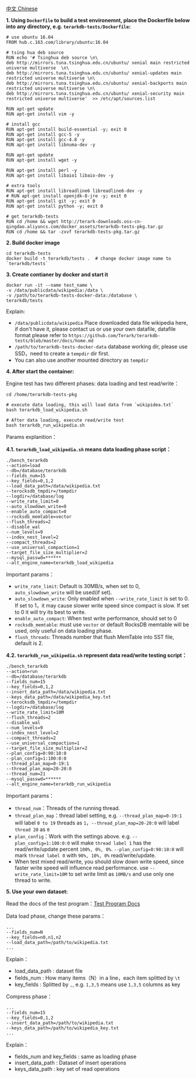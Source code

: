 [中文 Chinese](使用-Dockerfile-进行存储引擎测试.html)

**1. Using `Dockerfile` to build a test environemnt, place the Dockerfile below into any directory, e.g. `terarkdb-tests/Dockerfile`:**

```
# use ubuntu 16.04
FROM hub.c.163.com/library/ubuntu:16.04

# tsing hua deb source
RUN echo '# Tsinghua deb source \n\
deb http://mirrors.tuna.tsinghua.edu.cn/ubuntu/ xenial main restricted universe multiverse  \n\
deb http://mirrors.tuna.tsinghua.edu.cn/ubuntu/ xenial-updates main restricted universe multiverse \n\
deb http://mirrors.tuna.tsinghua.edu.cn/ubuntu/ xenial-backports main restricted universe multiverse \n\
deb http://mirrors.tuna.tsinghua.edu.cn/ubuntu/ xenial-security main restricted universe multiverse'  >> /etc/apt/sources.list

RUN apt-get update
RUN apt-get install vim -y

# install gcc
RUN apt-get install build-essential -y; exit 0
RUN apt-get install gcc-5 -y
RUN apt-get install gcc-4.8 -y
RUN apt-get install libnuma-dev -y

RUN apt-get update
RUN apt-get install wget -y

RUN apt-get install perl -y
RUN apt-get install libaio1 libaio-dev -y

# extra tools
RUN apt-get install libreadline6 libreadline6-dev -y
# RUN apt-get install openjdk-8-jre -y; exit 0
RUN apt-get install git -y; exit 0
RUN apt-get install python -y; exit 0

# get terarkdb-tests
RUN cd /home && wget http://terark-downloads.oss-cn-qingdao.aliyuncs.com/docker_assets/terarkdb-tests-pkg.tar.gz
RUN cd /home && tar -zxvf terarkdb-tests-pkg.tar.gz
```

**2. Build docker image**

```
cd terarkdb-tests
docker build -t terarkdb/tests .  # change docker image name to `terarkdb/tests`
```

**3. Create contianer by docker and start it**

```
docker run -it --name test_name \
-v /data/publicdata/wikipedia:/data \
-v /path/to/terarkdb-tests-docker-data:/database \
terarkdb/tests
```

Explain:
- `/data/publicdata/wikipedia` Place downloaded data file wikipedia here, if don't have it, please contact us or use your own datafile, datafile format please refer to `https://github.com/Terark/terarkdb-tests/blob/master/docs/home.md`
- `/path/to/terarkdb-tests-docker-data` database working dir, please use SSD，need to create a `tempdir` dir first.
- You can also use another mounted directory as `tempdir`

**4. After start the container:**

Engine test has two different phases: data loading and test read/write：

```
cd /home/terarkdb-tests-pkg

# execute data loading, this will load data from `wikipidea.txt`
bash terarkdb_load_wikipedia.sh

# After data loading, execute read/write test
bash terarkdb_run_wikipedia.sh
```

Params explanition：

**4.1. `terarkdb_load_wikipedia.sh` means data loading phase script：**

```
./bench_terarkdb
--action=load
--db=/database/terarkdb
--fields_num=15
--key_fields=0,1,2
--load_data_path=/data/wikipedia.txt
--terocksdb_tmpdir=/tempdir
--logdir=/database/log
--write_rate_limit=0
--auto_slowdown_write=0
--enable_auto_compact=0
--rocksdb_memtable=vector
--flush_threads=2
--disable_wal
--num_levels=9
--index_nest_level=2
--compact_threads=2
--use_universal_compaction=1
--target_file_size_multiplier=2
--mysql_passwd=******
--alt_engine_name=terarkdb_load_wikipedia
```

Important params：

- `write_rate_limit`: Default is 30MB/s, when set to 0, `auto_slowdown_write` will be used(if set).
- `auto_slowdown_write`: Only enabled when `--write_rate_limit` is set to 0. If set to 1，it may cause slower write speed since compact is slow. If set to 0 it will try its best to write.
- `enable_auto_compact`: When test write performance, should set to 0
- `rocksdb_memtable`: must use `vector` or default RocksDB memtable will be used, only useful on data loading phase.
- `flush_threads`: Threads number that flush MemTable into SST file, default is 2.


**4.2. `terarkdb_run_wikipedia.sh` represent data read/write testing script：**

```
./bench_terarkdb
--action=run
--db=/database/terarkdb
--fields_num=15
--key_fields=0,1,2
--insert_data_path=/data/wikipedia.txt
--keys_data_path=/data/wikipedia_key.txt
--terocksdb_tmpdir=/tempdir
--logdir=/database/log
--write_rate_limit=10M
--flush_threads=2
--disable_wal
--num_levels=9
--index_nest_level=2
--compact_threads=2
--use_universal_compaction=1
--target_file_size_multiplier=2
--plan_config=0:90:10:0
--plan_config=1:100:0:0
--thread_plan_map=0-19:1
--thread_plan_map=20-20:0
--thread_num=21
--mysql_passwd=******
--alt_engine_name=terarkdb_run_wikipedia
```

Important params：

- `thread_num`：Threads of the running thread.
- `thread_plan_map`：thread label setting, e.g. `--thread_plan_map=0-19:1` will label `0 to 19` threads as `1`，`--thread_plan_map=20-20:0` will label `thread 20` as `0`
- `plan_config`：Work with the settings above. e.g. `--plan_config=1:100:0:0` will make `thread label 1` has the read/write/update percent `100%, 0%, 0%`. `--plan_config=0:90:10:0` will mark `thread label 0` with `90%, 10%, 0%` read/write/update.
- When test mixed read/write, you should slow down write speed, since faster write speed will influence read performance. use `--write_rate_limit=10M` to set write limit as `10MB/s` and use only one thread to write.


**5. Use your own dataset:**

Read the docs of the test program：[Test Program Docs](https://github.com/Terark/terarkdb-tests/blob/master/docs/home.md)


Data load phase, change these params：

```
...
--fields_num=N
--key_fields=n0,n1,n2
--load_data_path=/path/to/wikipedia.txt
...
```

Explain：
- load_data_path : dataset file
- fields_num : How many items（N）in a line，each item splitted by `\t`
- key_fields : Splitted by `,`, e.g. `1,3,5` means use `1,3,5` columns as key


Compress phase：


```
...
--fields_num=15
--key_fields=0,1,2
--insert_data_path=/path/to/wikipedia.txt
--keys_data_path=/path/to/wikipedia_key.txt
...
```

Explain：
- fields_num and key_fields : same as loading phase
- insert_data_path : Dataset of insert operations
- keys_data_path : key set of read operations
